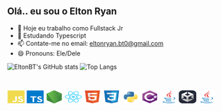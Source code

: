 ## Olá.. eu sou o Elton Ryan

- 🔭 Hoje eu trabalho como Fullstack Jr
- 🌱 Estudando Typescript
- 📫 Contate-me no email: eltonryan.bt0@gmail.com
- 😄 Pronouns: Ele/Dele

![EltonBT's GitHub stats](https://github-readme-stats.vercel.app/api?username=EltonBT&show_icons=true&theme=radical)
![Top Langs](https://github-readme-stats.vercel.app/api/top-langs/?username=EltonBT&layout=compact&theme=radical)

##

<div style="display: inline_block"><br>
  <img align="center" alt="Elton-Js" height="30" width="40" src="https://raw.githubusercontent.com/devicons/devicon/master/icons/javascript/javascript-plain.svg">
  <img align="center" alt="Elton-Ts" height="30" width="40" src="https://raw.githubusercontent.com/devicons/devicon/master/icons/typescript/typescript-plain.svg">
  <img align="center" alt="Elton-NodeJS" height="30" width="40" src="https://raw.githubusercontent.com/devicons/devicon/master/icons/nodejs/nodejs-original.svg">
  <img align="center" alt="Elton-React" height="30" width="40" src="https://raw.githubusercontent.com/devicons/devicon/master/icons/react/react-original.svg">
  <img align="center" alt="Elton-HTML" height="30" width="40" src="https://raw.githubusercontent.com/devicons/devicon/master/icons/html5/html5-original.svg">
  <img align="center" alt="Elton-CSS" height="30" width="40" src="https://raw.githubusercontent.com/devicons/devicon/master/icons/css3/css3-original.svg">
  <img align="center" alt="Elton-Python" height="30" width="40" src="https://raw.githubusercontent.com/devicons/devicon/master/icons/python/python-original.svg">
  <img align="center" alt="Elton-Csharp" height="30" width="40" src="https://raw.githubusercontent.com/devicons/devicon/master/icons/csharp/csharp-original.svg">
  <img align="center" alt="Elton-Java" height="30" width="40" src="https://raw.githubusercontent.com/devicons/devicon/master/icons/java/java-original.svg">
  <img align="center" alt="Elton-Unity" height="30" width="40" src="./unity-original.svg">
  <img align="center" alt="Elton-Java" height="30" width="40" src="https://raw.githubusercontent.com/devicons/devicon/master/icons/java/java-original.svg">
  
</div>
